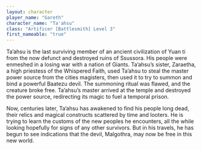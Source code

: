```yaml
---
layout: character
player_name: "Gareth"
character_name: "Ta'ahsu"
class: "Artificer [Battlesmith] Level 3"
first_nameable: "true"
---
```

Ta’ahsu is the last surviving member of an ancient civilization of Yuan ti from the now defunct and destroyed ruins of Ssussora. His people were enmeshed in a losing war with a nation of Giants. Ta’ahsu’s sister, Zaraetha, a high priestess of the Whispered Faith, used Ta’ahsu to steal the master power source from the cities magisters, then used it to try to summon and bind a powerful Baatezu devil. The summoning ritual was flawed, and the creature broke free. Ta’ahsu’s master arrived at the temple and destroyed the power source, redirecting its magic to fuel a temporal prison.

Now, centuries later, Ta’ahsu has awakened to find his people long dead, their relics and magical constructs scattered by time and looters. He is trying to learn the customs of the new peoples he encounters, all the while looking hopefully for signs of any other survivors. But in his travels, he has begun to see indications that the devil, Malgothra, may now be free in this new world.
